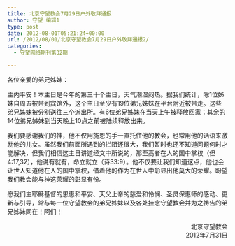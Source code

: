 ```yaml
---
title: 北京守望教会7月29日户外敬拜通报
author: 守望 编辑1
type: post
date: 2012-08-01T05:21:24+00:00
url: /2012/08/01/北京守望教会7月29日户外敬拜通报2/
categories:
  - 守望网络期刊第32期

---
```

<!--more-->各位亲爱的弟兄姊妹：

主内平安！本主日是今年的第三十个主日，天气潮湿闷热。据我们统计，除1位姊妹自周五被带到宾馆外，这个主日至少有19位弟兄姊妹在平台附近被带走。这些弟兄姊妹被分别送往三个派出所。有6位弟兄姊妹在当天上午被释放回家；其余的14位弟兄姊妹到当天晚上10点之前被陆续释放出来。

我们要感谢我们的神，他不仅用施恩的手一直托住他的教会，也常用他的话语来激励他的儿女。虽然我们前面所遇到的拦阻还很大，我们暂时也还不知道问题何时才能解决，但我们相信这主日讲道经文中所说的，那至高者在人的国中掌权（但4:17,32），他说有就有，命立就立（诗33:9）。他不仅要让我们知道这点，他也会让世人知道他在人的国中掌权，借着他的作为在世人中彰显出他莫大的荣耀。盼望我们教会能与神这荣耀的彰显有份。

愿我们主耶稣基督的恩惠和平安、天父上帝的慈爱和怜悯、圣灵保惠师的感动、更新与引导，常与每一位守望教会的弟兄姊妹以及各处挂念守望教会并为之祷告的弟兄姊妹同在！阿们！

<p style="text-align: right;">
                                                      北京守望教会<br /> 2012年7月31日
</p>